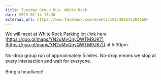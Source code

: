```yaml
---
title: Tuesday Group Run- White Rock
date: 2023-02-14 17:30
external_url: https://www.facebook.com/events/1817491645304169/
---
```

We will meet at White Rock Parking lot (link here [https://goo.gl/maps/YN2uMvQnyQWTM9JK7](https://goo.gl/maps/YN2uMvQnyQWTM9JK7)) at 5&#58;30pm. <br>
  <br>
  No-drop group run of approximately 5 miles. No-drop means we stop at every intersection and wait for everyone. <br>
  <br>
  Bring a headlamp!<br>
  <br>
  
